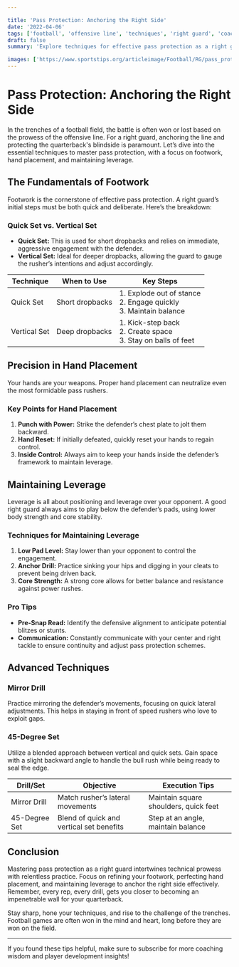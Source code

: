 ```yaml
---

title: 'Pass Protection: Anchoring the Right Side'
date: '2022-04-06'
tags: ['football', 'offensive line', 'techniques', 'right guard', 'coaching', 'player development', 'footwork', 'hand placement', 'leverage']
draft: false
summary: 'Explore techniques for effective pass protection as a right guard, focusing on footwork, hand placement, and maintaining leverage.'

images: ['https://www.sportstips.org/articleimage/Football/RG/pass_protection_anchoring_the_right_side.webp']
---
```


# Pass Protection: Anchoring the Right Side

In the trenches of a football field, the battle is often won or lost based on the prowess of the offensive line. For a right guard, anchoring the line and protecting the quarterback's blindside is paramount. Let’s dive into the essential techniques to master pass protection, with a focus on footwork, hand placement, and maintaining leverage.

## The Fundamentals of Footwork

Footwork is the cornerstone of effective pass protection. A right guard’s initial steps must be both quick and deliberate. Here’s the breakdown:

### Quick Set vs. Vertical Set

- **Quick Set:** This is used for short dropbacks and relies on immediate, aggressive engagement with the defender.
- **Vertical Set:** Ideal for deeper dropbacks, allowing the guard to gauge the rusher’s intentions and adjust accordingly.

| Technique    | When to Use              | Key Steps                          |
|--------------|--------------------------|------------------------------------|
| Quick Set    | Short dropbacks          | 1. Explode out of stance <br/> 2. Engage quickly <br/> 3. Maintain balance         |
| Vertical Set | Deep dropbacks           | 1. Kick-step back <br/> 2. Create space <br/> 3. Stay on balls of feet             |

## Precision in Hand Placement

Your hands are your weapons. Proper hand placement can neutralize even the most formidable pass rushers.

### Key Points for Hand Placement

1. **Punch with Power:** Strike the defender’s chest plate to jolt them backward.
2. **Hand Reset:** If initially defeated, quickly reset your hands to regain control.
3. **Inside Control:** Always aim to keep your hands inside the defender’s framework to maintain leverage.

## Maintaining Leverage

Leverage is all about positioning and leverage over your opponent. A good right guard always aims to play below the defender’s pads, using lower body strength and core stability.

### Techniques for Maintaining Leverage

1. **Low Pad Level:** Stay lower than your opponent to control the engagement.
2. **Anchor Drill:** Practice sinking your hips and digging in your cleats to prevent being driven back.
3. **Core Strength:** A strong core allows for better balance and resistance against power rushes.

### Pro Tips

- **Pre-Snap Read:** Identify the defensive alignment to anticipate potential blitzes or stunts.
- **Communication:** Constantly communicate with your center and right tackle to ensure continuity and adjust pass protection schemes.

## Advanced Techniques

### Mirror Drill

Practice mirroring the defender’s movements, focusing on quick lateral adjustments. This helps in staying in front of speed rushers who love to exploit gaps.

### 45-Degree Set

Utilize a blended approach between vertical and quick sets. Gain space with a slight backward angle to handle the bull rush while being ready to seal the edge.

| Drill/Set           | Objective                                   | Execution Tips                         |
|---------------------|---------------------------------------------|----------------------------------------|
| Mirror Drill        | Match rusher’s lateral movements            | Maintain square shoulders, quick feet  |
| 45-Degree Set       | Blend of quick and vertical set benefits    | Step at an angle, maintain balance     |

## Conclusion

Mastering pass protection as a right guard intertwines technical prowess with relentless practice. Focus on refining your footwork, perfecting hand placement, and maintaining leverage to anchor the right side effectively. Remember, every rep, every drill, gets you closer to becoming an impenetrable wall for your quarterback.

Stay sharp, hone your techniques, and rise to the challenge of the trenches. Football games are often won in the mind and heart, long before they are won on the field.

---

If you found these tips helpful, make sure to subscribe for more coaching wisdom and player development insights!
